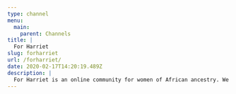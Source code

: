 ```yaml
---
type: channel
menu:
  main:
    parent: Channels
title: |
  For Harriet
slug: forharriet
url: /forharriet/
date: 2020-02-17T14:20:19.489Z
description: |
  For Harriet is an online community for women of African ancestry. We encourage women, through storytelling an journalism, to engage in candid, revelatory dialogue about the beauty and complexity of Black womanhood. We aspire to educate, inspire, and entertain.
---
```

